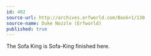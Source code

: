```yaml
---
id: 402
source-url: http://archives.erfworld.com/Book+1/130
source-name: Duke Nozzle (Erfworld)
published: true
---
```

The Sofa King is Sofa-King finished here.
